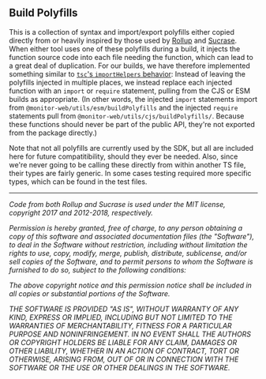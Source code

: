 ## Build Polyfills

This is a collection of syntax and import/export polyfills either copied directly from or heavily inspired by those used by [Rollup](https://github.com/rollup/rollup) and [Sucrase](https://github.com/alangpierce/sucrase). When either tool uses one of these polyfills during a build, it injects the function source code into each file needing the function, which can lead to a great deal of duplication. For our builds, we have therefore implemented something similar to [`tsc`'s `importHelpers` behavior](https://www.typescriptlang.org/tsconfig#importHelpers): Instead of leaving the polyfills injected in multiple places, we instead replace each injected function with an `import` or `require` statement, pulling from the CJS or ESM builds as appropriate. (In other words, the injected `import` statements import from `@monitor-web/utils/esm/buildPolyfills` and the injected `require` statements pull from `@monitor-web/utils/cjs/buildPolyfills/`. Because these functions should never be part of the public API, they're not exported from the package directly.)

Note that not all polyfills are currently used by the SDK, but all are included here for future compatitibility, should they ever be needed. Also, since we're never going to be calling these directly from within another TS file, their types are fairly generic. In some cases testing required more specific types, which can be found in the test files.

--------

_Code from both Rollup and Sucrase is used under the MIT license, copyright 2017 and 2012-2018, respectively._

_Permission is hereby granted, free of charge, to any person obtaining a copy of this software and associated documentation files (the "Software"), to deal in the Software without restriction, including without limitation the rights to use, copy, modify, merge, publish, distribute, sublicense, and/or sell copies of the Software, and to permit persons to whom the Software is furnished to do so, subject to the following conditions:_

_The above copyright notice and this permission notice shall be included in all copies or substantial portions of the Software._

_THE SOFTWARE IS PROVIDED "AS IS", WITHOUT WARRANTY OF ANY KIND, EXPRESS OR IMPLIED, INCLUDING BUT NOT LIMITED TO THE WARRANTIES OF MERCHANTABILITY, FITNESS FOR A PARTICULAR PURPOSE AND NONINFRINGEMENT. IN NO EVENT SHALL THE AUTHORS OR COPYRIGHT HOLDERS BE LIABLE FOR ANY CLAIM, DAMAGES OR OTHER LIABILITY, WHETHER IN AN ACTION OF CONTRACT, TORT OR OTHERWISE, ARISING FROM, OUT OF OR IN CONNECTION WITH THE SOFTWARE OR THE USE OR OTHER DEALINGS IN THE SOFTWARE._
